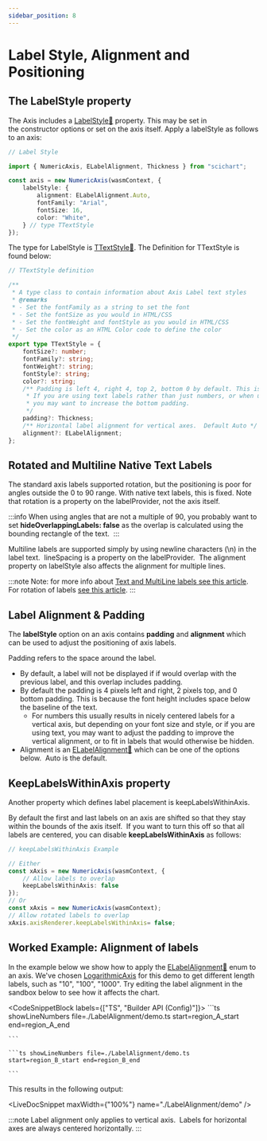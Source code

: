 ```yaml
---
sidebar_position: 8
---
```


# Label Style, Alignment and Positioning

The LabelStyle property
-----------------------

The Axis includes a [LabelStyle:blue_book:](https://www.scichart.com/documentation/js/current/typedoc/classes/axisbase2d.html#labelstyle) property. This may be set in the constructor options or set on the axis itself. Apply a labelStyle as follows to an axis:

```ts
// Label Style

import { NumericAxis, ELabelAlignment, Thickness } from "scichart";

const axis = new NumericAxis(wasmContext, {
    labelStyle: {
        alignment: ELabelAlignment.Auto,
        fontFamily: "Arial",
        fontSize: 16,
        color: "White",
    } // type TTextStyle
});
```

The type for LabelStyle is [TTextStyle:blue_book:](https://www.scichart.com/documentation/js/current/typedoc/index.html#ttextstyle). The Definition for TTextStyle is found below:

```ts
// TTextStyle definition

/**
 * A type class to contain information about Axis Label text styles
 * @remarks
 * - Set the fontFamily as a string to set the font
 * - Set the fontSize as you would in HTML/CSS
 * - Set the fontWeight and fontStyle as you would in HTML/CSS
 * - Set the color as an HTML Color code to define the color
 */
export type TTextStyle = {
    fontSize?: number;
    fontFamily?: string;
    fontWeight?: string;
    fontStyle?: string;
    color?: string;
    /** Padding is left 4, right 4, top 2, bottom 0 by default. This is because there is natural space below the text baseline.
     * If you are using text labels rather than just numbers, or when using native text, 
     * you may want to increase the bottom padding.
     */
    padding?: Thickness;
    /** Horizontal label alignment for vertical axes.  Default Auto */
    alignment?: ELabelAlignment;
};
```

Rotated and Multiline Native Text Labels
----------------------------------------

The standard axis labels supported rotation, but the positioning is poor for angles outside the 0 to 90 range. With native text labels, this is fixed. Note that rotation is a property on the labelProvider, not the axis itself.

:::info
When using angles that are not a multiple of 90, you probably want to set **hideOverlappingLabels: false** as the overlap is calculated using the bounding rectangle of the text. 
:::

Multiline labels are supported simply by using newline characters (\\n) in the label text.  lineSpacing is a property on the labelProvider.  The alignment property on labelStyle also affects the alignment for multiple lines. 

:::note
Note: for more info about [Text and MultiLine labels see this article](/docs/2d-charts/axis-api/axis-labels/text-and-multi-line-labels).  
For rotation of labels [see this article](/docs/2d-charts/axis-api/axis-labels/rotating-axis-labels).
:::



Label Alignment & Padding
-------------------------

The **labelStyle** option on an axis contains **padding** and **alignment** which can be used to adjust the positioning of axis labels.

Padding refers to the space around the label. 

*   By default, a label will not be displayed if if would overlap with the previous label, and this overlap includes padding. 
*   By default the padding is 4 pixels left and right, 2 pixels top, and 0 bottom padding. This is because the font height includes space below the baseline of the text. 
    *   For numbers this usually results in nicely centered labels for a vertical axis, but depending on your font size and style, or if you are using text, you may want to adjust the padding to improve the vertical alignment, or to fit in labels that would otherwise be hidden.
*   Alignment is an [ELabelAlignment:blue_book:](https://www.scichart.com/documentation/js/current/typedoc/enums/elabelalignment.html) which can be one of the options below.  Auto is the default. 

KeepLabelsWithinAxis property
-----------------------------

Another property which defines label placement is keepLabelsWithinAxis.

By default the first and last labels on an axis are shifted so that they stay within the bounds of the axis itself.  If you want to turn this off so that all labels are centered, you can disable **keepLabelsWithinAxis** as follows:

```ts
// keepLabelsWithinAxis Example

// Either
const xAxis = new NumericAxis(wasmContext, { 
    // Allow labels to overlap
    keepLabelsWithinAxis: false
});
// Or
const xAxis = new NumericAxis(wasmContext);
// Allow rotated labels to overlap
xAxis.axisRenderer.keepLabelsWithinAxis= false;
```

Worked Example: Alignment of labels
-----------------------------------

In the example below we show how to apply the [ELabelAlignment:blue_book:](https://www.scichart.com/documentation/js/current/typedoc/enums/elabelalignment.html) enum to an axis. We've chosen [LogarithmicAxis](/docs/2d-charts/axis-api/axis-types/logarithmic-axis/index.md) for this demo to get different length labels, such as "10", "100", "1000". Try editing the label alignment in the sandbox below to see how it affects the chart.

<CodeSnippetBlock labels={["TS", "Builder API (Config)"]}>
    ```ts showLineNumbers file=./LabelAlignment/demo.ts start=region_A_start end=region_A_end
 
    ```

    ```ts showLineNumbers file=./LabelAlignment/demo.ts start=region_B_start end=region_B_end
 
    ```
</CodeSnippetBlock>

This results in the following output:

<LiveDocSnippet maxWidth={"100%"} name="./LabelAlignment/demo" />

:::note
Label alignment only applies to vertical axis.  Labels for horizontal axes are always centered horizontally.
:::